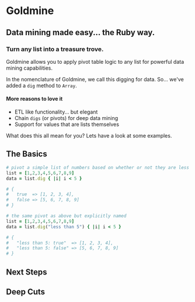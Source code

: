 # Goldmine

## Data mining made easy... the Ruby way.
### Turn any list into a treasure trove.

Goldmine allows you to apply pivot table logic to any list for powerful data mining capabilities.

In the nomenclature of Goldmine, we call this digging for data. So... we've added a `dig` method to `Array`.

#### More reasons to love it

* ETL like functionality... but elegant
* Chain `digs` (or pivots) for deep data mining
* Support for values that are lists themselves

What does this all mean for you? Lets have a look at some examples.

## The Basics

```ruby
# pivot a simple list of numbers based on whether or not they are less than 5
list = [1,2,3,4,5,6,7,8,9]
data = list.dig { |i| i < 5 }

# {
#   true  => [1, 2, 3, 4],
#   false => [5, 6, 7, 8, 9]
# }
```

```ruby
# the same pivot as above but explicitly named
list = [1,2,3,4,5,6,7,8,9]
data = list.dig("less than 5") { |i| i < 5 }

# {
#   "less than 5: true"  => [1, 2, 3, 4],
#   "less than 5: false" => [5, 6, 7, 8, 9]
# }
```

## Next Steps


## Deep Cuts

